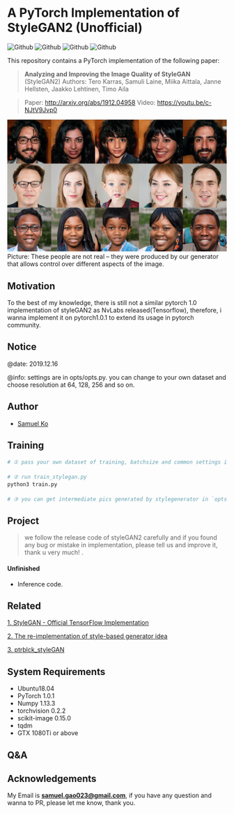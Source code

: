 # A PyTorch Implementation of StyleGAN2 (Unofficial)

![Github](https://img.shields.io/badge/PyTorch-v1.0.1-green.svg?style=for-the-badge&logo=data:image/png)
![Github](https://img.shields.io/badge/python-3.6-green.svg?style=for-the-badge&logo=python)
![Github](https://img.shields.io/badge/status-AlmostFinished-blue.svg?style=for-the-badge&logo=fire)
![Github](https://img.shields.io/badge/license-CC_BY--NC-green.svg?style=for-the-badge&logo=fire)

This repository contains a PyTorch implementation of the following paper:
> **Analyzing and Improving the Image Quality of StyleGAN** (StyleGAN2)
> Authors: Tero Karras, Samuli Laine, Miika Aittala, Janne Hellsten, Jaakko Lehtinen, Timo Aila

> Paper: http://arxiv.org/abs/1912.04958
> Video: https://youtu.be/c-NJtV9Jvp0

![Teaser image](utils/stylegan-teaser.png)
Picture: These people are not real – they were produced by our generator that allows control over different aspects of the image.

## Motivation
To the best of my knowledge, there is still not a similar pytorch 1.0 implementation of styleGAN2 as NvLabs released(Tensorflow),
therefore, i wanna implement it on pytorch1.0.1 to extend its usage in pytorch community.

## Notice
@date: 2019.12.16

@info: settings are in opts/opts.py. you can change to your own dataset and choose resolution at 64, 128, 256 and so on.
 
## Author

- [Samuel Ko](https://blog.csdn.net/g11d111)

## Training

``` python
# ① pass your own dataset of training, batchsize and common settings in TrainOpts of `opts.py`.

# ② run train_stylegan.py
python3 train.py

# ③ you can get intermediate pics generated by stylegenerator in `opts.det/images/`
```

## Project
> we follow the release code of styleGAN2 carefully and if you found any bug or mistake in implementation,
> please tell us and improve it, thank u very much! .

#### Unfinished
* Inference code.

## Related
[1. StyleGAN - Official TensorFlow Implementation](https://github.com/NVlabs/stylegan)

[2. The re-implementation of style-based generator idea](https://github.com/SunnerLi/StyleGAN_demo)

[3. ptrblck_styleGAN](https://github.com/lernapparat/lernapparat/blob/master/style_gan/pytorch_style_gan.ipynb)

## System Requirements
- Ubuntu18.04
- PyTorch 1.0.1
- Numpy 1.13.3
- torchvision 0.2.2
- scikit-image 0.15.0
- tqdm
- GTX 1080Ti or above

## Q&A

## Acknowledgements

My Email is **samuel.gao023@gmail.com**, if you have any question and wanna to PR, please let me know, thank you. 
